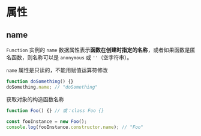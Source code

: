 
# 属性
## name
`Function` 实例的 `name` 数据属性表示**函数在创建时指定的名称**，或者如果函数是匿名函数，则名称可以是 `anonymous` 或 `''`（空字符串）。

`name` 属性是只读的，不能用赋值运算符修改

```js
function doSomething() {}
doSomething.name; // "doSomething"
```

获取对象的构造函数名称
```js
function Foo() {} // 或：class Foo {}

const fooInstance = new Foo();
console.log(fooInstance.constructor.name); // "Foo"
```